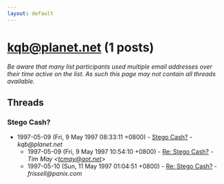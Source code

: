 ```yaml
---
layout: default
---
```


# kqb@planet.net (1 posts)

_Be aware that many list participants used multiple email addresses over their time active on the list. As such this page may not contain all threads available._

## Threads

### Stego Cash?
+ 1997-05-09 (Fri, 9 May 1997 08:33:11 +0800) - [Stego Cash?](/archive/1997/05/53a891b77f4d941425062d45447ea6b73eb0ff3c352c13caeae893c94c1f88a8) - _kqb@planet.net_
  + 1997-05-09 (Fri, 9 May 1997 10:54:10 +0800) - [Re: Stego Cash?](/archive/1997/05/53957a1c718fa74dff5fe95e90cd178a7cdc23b506b3ad9691ff3c47d04661e5) - _Tim May \<tcmay@got.net\>_
  + 1997-05-10 (Sun, 11 May 1997 01:04:51 +0800) - [Re: Stego Cash?](/archive/1997/05/848f63acea969aae057cafadd656ed33e2fd3f34480d7643df9abcacd5e05f99) - _frissell@panix.com_

